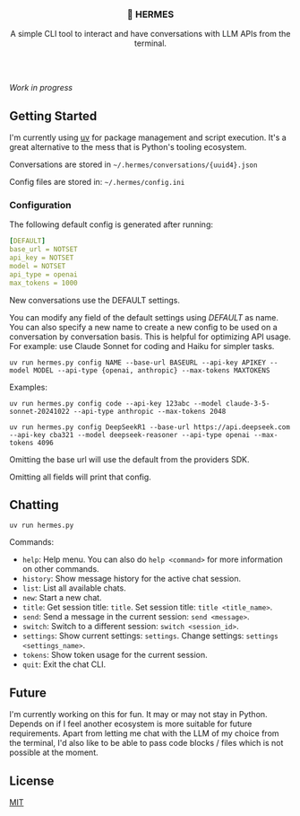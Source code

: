 <br/><br/>
<div>
    <h3 align="center">💬 HERMES</h3>
    <p align="center">
      A simple CLI tool to interact and have conversations with LLM APIs from the terminal.
    </p>
</div>
<br><br>

_Work in progress_

## Getting Started
I'm currently using [uv](https://github.com/astral-sh/uv) for package management and script execution. It's a great alternative to the mess that is Python's tooling ecosystem.

Conversations are stored in `~/.hermes/conversations/{uuid4}.json`

Config files are stored in: `~/.hermes/config.ini`

### Configuration
The following default config is generated after running:

```yaml
[DEFAULT]
base_url = NOTSET
api_key = NOTSET
model = NOTSET
api_type = openai
max_tokens = 1000
```

New conversations use the DEFAULT settings.

You can modify any field of the default settings using _DEFAULT_ as name. You can also specify a new name to create a new config to be used on a conversation by conversation basis. This is helpful for optimizing API usage. For example: use Claude Sonnet for coding and Haiku for simpler tasks.
```shell
uv run hermes.py config NAME --base-url BASEURL --api-key APIKEY --model MODEL --api-type {openai, anthropic} --max-tokens MAXTOKENS
```
Examples:
```shell
uv run hermes.py config code --api-key 123abc --model claude-3-5-sonnet-20241022 --api-type anthropic --max-tokens 2048
```
```shell
uv run hermes.py config DeepSeekR1 --base-url https://api.deepseek.com --api-key cba321 --model deepseek-reasoner --api-type openai --max-tokens 4096
```

Omitting the base url will use the default from the providers SDK.

Omitting all fields will print that config.

## Chatting
```shell
uv run hermes.py
```
Commands:

- `help`: Help menu. You can also do `help <command>` for more information on other commands.
- `history`: Show message history for the active chat session.
- `list`: List all available chats.
- `new`: Start a new chat.
- `title`: Get session title: `title`. Set session title: `title <title_name>`.
- `send`: Send a message in the current session: `send <message>`.
- `switch`: Switch to a different session: `switch <session_id>`.
- `settings`: Show current settings: `settings`. Change settings: `settings <settings_name>`.
- `tokens`: Show token usage for the current session.
- `quit`: Exit the chat CLI.

## Future

I'm currently working on this for fun. It may or may not stay in Python. Depends on if I feel another ecosystem is more suitable for future requirements. Apart from letting me chat with the LLM of my choice from the terminal, I'd also like to be able to pass code blocks / files which is not possible at the moment.

## License

[MIT](https://github.com/williamfedele/hermes/blob/main/LICENSE)
